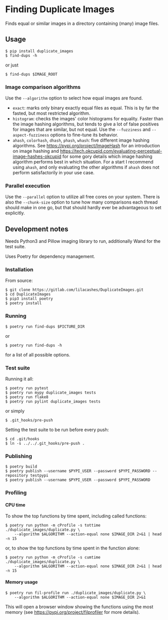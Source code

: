# Finding Duplicate Images

Finds equal or similar images in a directory containing (many) image files.

## Usage
```shell
$ pip install duplicate_images
$ find-dups -h
```
or just
```shell
$ find-dups $IMAGE_ROOT 
```

### Image comparison algorithms

Use the `--algorithm` option to select how equal images are found.
- `exact`: marks only binary exactly equal files as equal. This is by far the fasted, but most 
  restricted algorithm.
- `histogram`: checks the images' color histograms for equality. Faster than the image hashing 
  algorithms, but tends to give a lot of false positives for images that are similar, but not equal.
  Use the `--fuzziness` and `--aspect-fuzziness` options to fine-tune its behavior.
- `ahash`, `colorhash`, `dhash`, `phash`, `whash`: five different image hashing algorithms. See 
  https://pypi.org/project/ImageHash for an introduction on image hashing and 
  https://tech.okcupid.com/evaluating-perceptual-image-hashes-okcupid for some gory details which
  image hashing algorithm performs best in which situation. For a start I recommend using `ahash`, 
  and only evaluating the other algorithms if `ahash` does not perform satisfactorily in your use 
  case.

### Parallel execution

Use the `--parallel` option to utilize all free cores on your system. There is also the 
`--chunk-size` option to tune how many comparisons each thread should make in one go, but that 
should hardly ever be advantageous to set explicitly. 

## Development notes

Needs Python3 and Pillow imaging library to run, additionally Wand for the test suite.

Uses Poetry for dependency management.

### Installation

From source:
```shell
$ git clone https://gitlab.com/lilacashes/DuplicateImages.git
$ cd DuplicateImages
$ pip3 install poetry
$ poetry install
```

### Running

```shell
$ poetry run find-dups $PICTURE_DIR
```
or
```shell
$ poetry run find-dups -h
```
for a list of all possible options.

### Test suite

Running it all:
```shell
$ poetry run pytest
$ poetry run mypy duplicate_images tests
$ poetry run flake8
$ poetry run pylint duplicate_images tests
```
or simply 
```shell
$ .git_hooks/pre-push
```
Setting the test suite to be run before every push:
```shell
$ cd .git/hooks
$ ln -s ../../.git_hooks/pre-push .
```

### Publishing

```shell
$ poetry build
$ poetry publish --username $PYPI_USER --password $PYPI_PASSWORD --repository testpypi
$ poetry publish --username $PYPI_USER --password $PYPI_PASSWORD
```

### Profiling

#### CPU time
To show the top functions by time spent, including called functions:
```shell
$ poetry run python -m cProfile -s tottime ./duplicate_images/duplicate.py \ 
    --algorithm $ALGORITHM --action-equal none $IMAGE_DIR 2>&1 | head -n 15
```
or, to show the top functions by time spent in the function alone:
```shell
$ poetry run python -m cProfile -s cumtime ./duplicate_images/duplicate.py \ 
    --algorithm $ALGORITHM --action-equal none $IMAGE_DIR 2>&1 | head -n 15
```

#### Memory usage
```shell
$ poetry run fil-profile run ./duplicate_images/duplicate.py \
    --algorithm $ALGORITHM --action-equal none $IMAGE_DIR 2>&1
```
This will open a browser window showing the functions using the most memory (see 
https://pypi.org/project/filprofiler for more details).